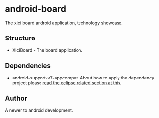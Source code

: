 android-board
=============
The xici board android application, technology showcase.

## Structure
- XiciBoard - The board application.

## Dependencies
- android-support-v7-appcompat. About how to apply the dependency project please [read the eclipse related section at this](http://developer.android.com/tools/support-library/setup.html).

## Author
A newer to android development.